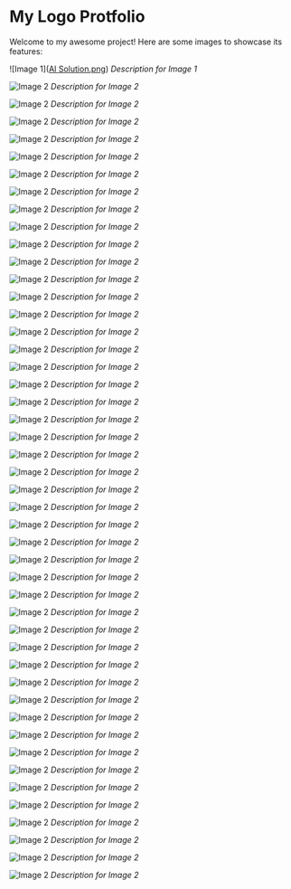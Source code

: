 # My Logo Protfolio 

Welcome to my awesome project! Here are some images to showcase its features:

![Image 1]([AI Solution.png](https://github.com/R-lab37/LogoForCompany/blob/main/34.png))
*Description for Image 1*

![Image 2]([https://example.com/images/image2.jpg](https://raw.githubusercontent.com/R-lab37/LogoForCompany/main/AI%20Solution.png))
*Description for Image 2*

![Image 2](https://example.com/images/image2.jpg)
*Description for Image 2*

![Image 2](https://example.com/images/image2.jpg)
*Description for Image 2*

![Image 2](https://example.com/images/image2.jpg)
*Description for Image 2*

![Image 2](https://example.com/images/image2.jpg)
*Description for Image 2*

![Image 2](https://example.com/images/image2.jpg)
*Description for Image 2*

![Image 2](https://example.com/images/image2.jpg)
*Description for Image 2*

![Image 2](https://example.com/images/image2.jpg)
*Description for Image 2*

![Image 2](https://example.com/images/image2.jpg)
*Description for Image 2*

![Image 2](https://example.com/images/image2.jpg)
*Description for Image 2*

![Image 2](https://example.com/images/image2.jpg)
*Description for Image 2*

![Image 2](https://example.com/images/image2.jpg)
*Description for Image 2*

![Image 2](https://example.com/images/image2.jpg)
*Description for Image 2*

![Image 2](https://example.com/images/image2.jpg)
*Description for Image 2*

![Image 2](https://example.com/images/image2.jpg)
*Description for Image 2*

![Image 2](https://example.com/images/image2.jpg)
*Description for Image 2*

![Image 2](https://example.com/images/image2.jpg)
*Description for Image 2*

![Image 2](https://example.com/images/image2.jpg)
*Description for Image 2*

![Image 2](https://example.com/images/image2.jpg)
*Description for Image 2*

![Image 2](https://example.com/images/image2.jpg)
*Description for Image 2*

![Image 2](https://example.com/images/image2.jpg)
*Description for Image 2*

![Image 2](https://example.com/images/image2.jpg)
*Description for Image 2*

![Image 2](https://example.com/images/image2.jpg)
*Description for Image 2*

![Image 2](https://example.com/images/image2.jpg)
*Description for Image 2*

![Image 2](https://example.com/images/image2.jpg)
*Description for Image 2*

![Image 2](https://example.com/images/image2.jpg)
*Description for Image 2*

![Image 2](https://example.com/images/image2.jpg)
*Description for Image 2*

![Image 2](https://example.com/images/image2.jpg)
*Description for Image 2*

![Image 2](https://example.com/images/image2.jpg)
*Description for Image 2*

![Image 2](https://example.com/images/image2.jpg)
*Description for Image 2*

![Image 2](https://example.com/images/image2.jpg)
*Description for Image 2*

![Image 2](https://example.com/images/image2.jpg)
*Description for Image 2*

![Image 2](https://example.com/images/image2.jpg)
*Description for Image 2*


![Image 2](https://example.com/images/image2.jpg)
*Description for Image 2*

![Image 2](https://example.com/images/image2.jpg)
*Description for Image 2*


![Image 2](https://example.com/images/image2.jpg)
*Description for Image 2*

![Image 2](https://example.com/images/image2.jpg)
*Description for Image 2*

![Image 2](https://example.com/images/image2.jpg)
*Description for Image 2*

![Image 2](https://example.com/images/image2.jpg)
*Description for Image 2*

![Image 2](https://example.com/images/image2.jpg)
*Description for Image 2*

![Image 2](https://example.com/images/image2.jpg)
*Description for Image 2*

![Image 2](https://example.com/images/image2.jpg)
*Description for Image 2*

![Image 2](https://example.com/images/image2.jpg)
*Description for Image 2*

![Image 2](https://example.com/images/image2.jpg)
*Description for Image 2*

![Image 2](https://example.com/images/image2.jpg)
*Description for Image 2*

![Image 2](https://example.com/images/image2.jpg)
*Description for Image 2*

